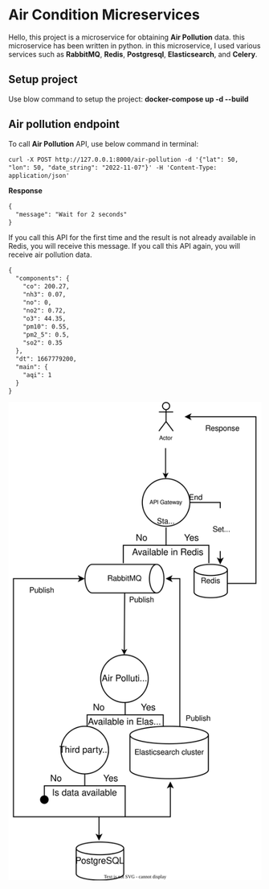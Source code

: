 # Air Condition Micreservices

Hello, this project is a microservice for obtaining **Air Pollution** data. this microservice has been written in python.
in this microservice, I used various services such as **RabbitMQ**, **Redis**, **Postgresql**, **Elasticsearch**, and **Celery**.


## Setup project

Use blow command to setup the project:
**docker-compose up -d --build**

## Air pollution endpoint

To call **Air Pollution** API, use below command in terminal: 
```console
curl -X POST http://127.0.0.1:8000/air-pollution -d '{"lat": 50, "lon": 50, "date_string": "2022-11-07"}' -H 'Content-Type: application/json'
```
**Response**
```console
{
  "message": "Wait for 2 seconds"
}
```
If you call this API for the first time and the result is not already available in Redis, you will receive this message.
If you call this API again, you will receive air pollution data.

```console
{
  "components": {
    "co": 200.27,
    "nh3": 0.07,
    "no": 0,
    "no2": 0.72,
    "o3": 44.35,
    "pm10": 0.55,
    "pm2_5": 0.5,
    "so2": 0.35
  },
  "dt": 1667779200,
  "main": {
    "aqi": 1
  }
}
```

<img title="a title" alt="Alt text" src="Diagram.svg">
